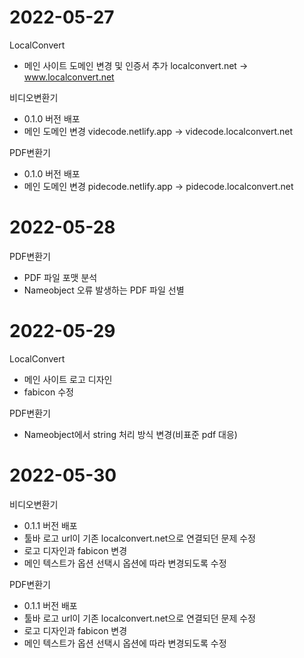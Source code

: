 # 2022-05-27

LocalConvert
- 메인 사이트 도메인 변경 및 인증서 추가
  localconvert.net -> www.localconvert.net
 
비디오변환기
- 0.1.0 버전 배포
- 메인 도메인 변경
  videcode.netlify.app -> videcode.localconvert.net

PDF변환기
- 0.1.0 버전 배포
- 메인 도메인 변경
  pidecode.netlify.app -> pidecode.localconvert.net
  
# 2022-05-28

PDF변환기
- PDF 파일 포맷 분석
- Nameobject 오류 발생하는 PDF 파일 선별

# 2022-05-29

LocalConvert
- 메인 사이트 로고 디자인
- fabicon 수정

PDF변환기
- Nameobject에서 string 처리 방식 변경(비표준 pdf 대응)

# 2022-05-30

비디오변환기
- 0.1.1 버전 배포
- 툴바 로고 url이 기존 localconvert.net으로 연결되던 문제 수정
- 로고 디자인과 fabicon 변경
- 메인 텍스트가 옵션 선택시 옵션에 따라 변경되도록 수정

PDF변환기
- 0.1.1 버전 배포
- 툴바 로고 url이 기존 localconvert.net으로 연결되던 문제 수정
- 로고 디자인과 fabicon 변경
- 메인 텍스트가 옵션 선택시 옵션에 따라 변경되도록 수정